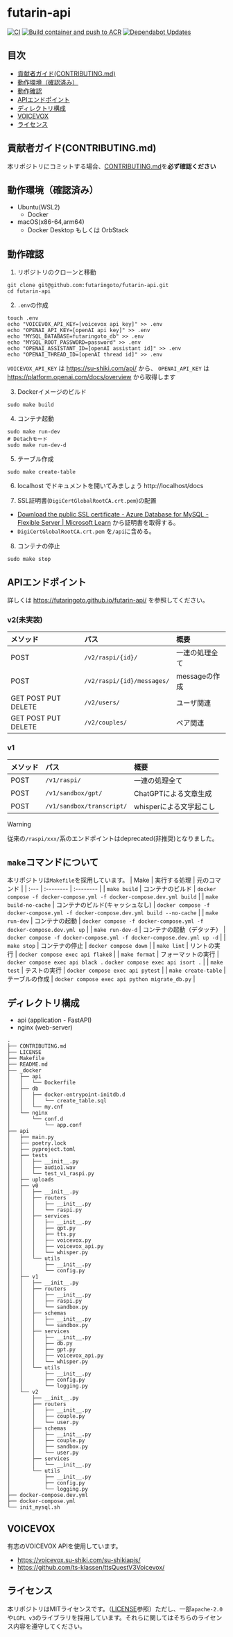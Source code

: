# futarin-api
[![CI](https://github.com/futaringoto/futarin-api/actions/workflows/ci.yml/badge.svg)](https://github.com/futaringoto/futarin-api/actions/workflows/ci.yml)
[![Build container and push to ACR](https://github.com/futaringoto/futarin-api/actions/workflows/deploy.yml/badge.svg)](https://github.com/futaringoto/futarin-api/actions/workflows/deploy.yml)
[![Dependabot Updates](https://github.com/futaringoto/futarin-api/actions/workflows/dependabot/dependabot-updates/badge.svg)](https://github.com/futaringoto/futarin-api/actions/workflows/dependabot/dependabot-updates)

## 目次
- [貢献者ガイド(CONTRIBUTING.md)](#貢献者ガイドcontributingmd)
- [動作環境（確認済み）](#動作環境確認済み)
- [動作確認](#動作確認)
- [APIエンドポイント](#apiエンドポイント)
- [ディレクトリ構成](#ディレクトリ構成)
- [VOICEVOX](#voicevox)
- [ライセンス](#ライセンス)

## 貢献者ガイド(CONTRIBUTING.md)
本リポジトリにコミットする場合、[CONTRIBUTING.md](https://github.com/futaringoto/futarin-api/blob/main/CONTRIBUTING.md)を**必ず確認ください**

## 動作環境（確認済み）
- Ubuntu(WSL2)
  - Docker
- macOS(x86-64,arm64)
  - Docker Desktop もしくは OrbStack

## 動作確認
1. リポジトリのクローンと移動
```
git clone git@github.com:futaringoto/futarin-api.git
cd futarin-api
```

2. `.env`の作成
```
touch .env
echo "VOICEVOX_API_KEY=[voicevox api key]" >> .env
echo "OPENAI_API_KEY=[openAI api key]" >> .env
echo "MYSQL_DATABASE=futaringoto_db" >> .env
echo "MYSQL_ROOT_PASSWORD=password" >> .env
echo "OPENAI_ASSISTANT_ID=[openAI assistant id]" >> .env
echo "OPENAI_THREAD_ID=[openAI thread id]" >> .env
```
`VOICEVOX_API_KEY` は https://su-shiki.com/api/ から、
`OPENAI_API_KEY` は https://platform.openai.com/docs/overview から取得します

3. Dockerイメージのビルド
```
sudo make build
```

4. コンテナ起動
```
sudo make run-dev
# Detachモード
sudo make run-dev-d
```

5. テーブル作成
```
sudo make create-table
```

6. localhost でドキュメントを開いてみましょう
http://localhost/docs

7. SSL証明書(`DigiCertGlobalRootCA.crt.pem`)の配置
- [Download the public SSL certificate - Azure Database for MySQL - Flexible Server | Microsoft Learn](https://learn.microsoft.com/en-gb/azure/mysql/flexible-server/how-to-connect-tls-ssl#download-the-public-ssl-certificate) から証明書を取得する。
- `DigiCertGlobalRootCA.crt.pem` を`/api`に含める。

8. コンテナの停止
```
sudo make stop
```

## APIエンドポイント
詳しくは https://futaringoto.github.io/futarin-api/ を参照してください。
### v2(未実装)
| メソッド | パス | 概要 |
| :----- | :-- | :-- |
| POST | `/v2/raspi/{id}/` | 一連の処理全て |
| POST | `/v2/raspi/{id}/messages/` | messageの作成 |
| GET POST PUT DELETE | `/v2/users/` | ユーザ関連 |
| GET POST PUT DELETE | `/v2/couples/` | ペア関連 |

### v1
| メソッド | パス | 概要 |
| :----- | :-- | :-- |
| POST | `/v1/raspi/` | 一連の処理全て |
| POST | `/v1/sandbox/gpt/` | ChatGPTによる文章生成 |
| POST | `/v1/sandbox/transcript/` | whisperによる文字起こし |

> [!WARNING]
> 従来の`/raspi/xxx/`系のエンドポイントはdeprecated(非推奨)となりました。

## `make`コマンドについて
本リポジトリは`Makefile`を採用しています。
| Make | 実行する処理 | 元のコマンド |
| :--- | :-------- | :-------- |
| `make build` | コンテナのビルド | `docker compose -f docker-compose.yml -f docker-compose.dev.yml build` |
| `make build-no-cache` | コンテナのビルド(キャッシュなし) | `docker compose -f docker-compose.yml -f docker-compose.dev.yml build --no-cache` |
| `make run-dev` | コンテナの起動 | `docker compose -f docker-compose.yml -f docker-compose.dev.yml up` |
| `make run-dev-d` | コンテナの起動（デタッチ） | `docker compose -f docker-compose.yml -f docker-compose.dev.yml up -d` |
| `make stop` | コンテナの停止 | `docker compose down` |
| `make lint` | リントの実行 | `docker compose exec api flake8` |
| `make format` | フォーマットの実行 | `docker compose exec api black .` `docker compose exec api isort .` |
| `make test` | テストの実行 | `docker compose exec api pytest` |
| `make create-table` | テーブルの作成 | `docker compose exec api python migrate_db.py` |

## ディレクトリ構成
- api (application - FastAPI)
- nginx (web-server)
```
.
├── CONTRIBUTING.md
├── LICENSE
├── Makefile
├── README.md
├── _docker
│   ├── api
│   │   └── Dockerfile
│   ├── db
│   │   ├── docker-entrypoint-initdb.d
│   │   │   └── create_table.sql
│   │   └── my.cnf
│   └── nginx
│       └── conf.d
│           └── app.conf
├── api
│   ├── main.py
│   ├── poetry.lock
│   ├── pyproject.toml
│   ├── tests
│   │   ├── __init__.py
│   │   ├── audio1.wav
│   │   └── test_v1_raspi.py
│   ├── uploads
│   ├── v0
│   │   ├── __init__.py
│   │   ├── routers
│   │   │   ├── __init__.py
│   │   │   └── raspi.py
│   │   ├── services
│   │   │   ├── __init__.py
│   │   │   ├── gpt.py
│   │   │   ├── tts.py
│   │   │   ├── voicevox.py
│   │   │   ├── voicevox_api.py
│   │   │   └── whisper.py
│   │   └── utils
│   │       ├── __init__.py
│   │       └── config.py
│   ├── v1
│   │   ├── __init__.py
│   │   ├── routers
│   │   │   ├── __init__.py
│   │   │   ├── raspi.py
│   │   │   └── sandbox.py
│   │   ├── schemas
│   │   │   ├── __init__.py
│   │   │   └── sandbox.py
│   │   ├── services
│   │   │   ├── __init__.py
│   │   │   ├── db.py
│   │   │   ├── gpt.py
│   │   │   ├── voicevox_api.py
│   │   │   └── whisper.py
│   │   └── utils
│   │       ├── __init__.py
│   │       ├── config.py
│   │       └── logging.py
│   └── v2
│       ├── __init__.py
│       ├── routers
│       │   ├── __init__.py
│       │   ├── couple.py
│       │   └── user.py
│       ├── schemas
│       │   ├── __init__.py
│       │   ├── couple.py
│       │   ├── sandbox.py
│       │   └── user.py
│       ├── services
│       │   └── __init__.py
│       └── utils
│           ├── __init__.py
│           ├── config.py
│           └── logging.py
├── docker-compose.dev.yml
├── docker-compose.yml
└── init_mysql.sh
```

## VOICEVOX
有志のVOICEVOX APIを使用しています。
- https://voicevox.su-shiki.com/su-shikiapis/
- https://github.com/ts-klassen/ttsQuestV3Voicevox/

## ライセンス
本リポジトリはMITライセンスです。（[LICENSE](https://github.com/futaringoto/futarin-api/blob/main/LICENSE)参照）ただし、一部`apache-2.0`や`LGPL v3`のライブラリを採用しています。それらに関してはそちらのライセンス内容を遵守してください。
